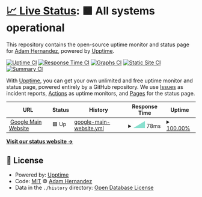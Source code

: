 # [📈 Live Status](https://ahernandez411.github.io/upptime-testing): <!--live status--> **🟩 All systems operational**

This repository contains the open-source uptime monitor and status page for [Adam Hernandez](https://ahernandez411.github.io/upptime-testing), powered by [Upptime](https://github.com/upptime/upptime).

[![Uptime CI](https://github.com/ahernandez411/upptime-testing/workflows/Uptime%20CI/badge.svg)](https://github.com/ahernandez411/upptime-testing/actions?query=workflow%3A%22Uptime+CI%22)
[![Response Time CI](https://github.com/ahernandez411/upptime-testing/workflows/Response%20Time%20CI/badge.svg)](https://github.com/ahernandez411/upptime-testing/actions?query=workflow%3A%22Response+Time+CI%22)
[![Graphs CI](https://github.com/ahernandez411/upptime-testing/workflows/Graphs%20CI/badge.svg)](https://github.com/ahernandez411/upptime-testing/actions?query=workflow%3A%22Graphs+CI%22)
[![Static Site CI](https://github.com/ahernandez411/upptime-testing/workflows/Static%20Site%20CI/badge.svg)](https://github.com/ahernandez411/upptime-testing/actions?query=workflow%3A%22Static+Site+CI%22)
[![Summary CI](https://github.com/ahernandez411/upptime-testing/workflows/Summary%20CI/badge.svg)](https://github.com/ahernandez411/upptime-testing/actions?query=workflow%3A%22Summary+CI%22)

With [Upptime](https://upptime.js.org), you can get your own unlimited and free uptime monitor and status page, powered entirely by a GitHub repository. We use [Issues](https://github.com/ahernandez411/upptime-testing/issues) as incident reports, [Actions](https://github.com/ahernandez411/upptime-testing/actions) as uptime monitors, and [Pages](https://ahernandez411.github.io/upptime-testing) for the status page.

<!--start: status pages-->
<!-- This summary is generated by Upptime (https://github.com/upptime/upptime) -->
<!-- Do not edit this manually, your changes will be overwritten -->
<!-- prettier-ignore -->
| URL | Status | History | Response Time | Uptime |
| --- | ------ | ------- | ------------- | ------ |
| <img alt="" src="https://icons.duckduckgo.com/ip3/www.google.com.ico" height="13"> [Google Main Website](https://www.google.com) | 🟩 Up | [google-main-website.yml](https://github.com/ahernandez411/upptime-testing/commits/HEAD/history/google-main-website.yml) | <details><summary><img alt="Response time graph" src="./graphs/google-main-website/response-time-week.png" height="20"> 78ms</summary><br><a href="https://ahernandez411.github.io/upptime-testing/history/google-main-website"><img alt="Response time 78" src="https://img.shields.io/endpoint?url=https%3A%2F%2Fraw.githubusercontent.com%2Fahernandez411%2Fupptime-testing%2FHEAD%2Fapi%2Fgoogle-main-website%2Fresponse-time.json"></a><br><a href="https://ahernandez411.github.io/upptime-testing/history/google-main-website"><img alt="24-hour response time 78" src="https://img.shields.io/endpoint?url=https%3A%2F%2Fraw.githubusercontent.com%2Fahernandez411%2Fupptime-testing%2FHEAD%2Fapi%2Fgoogle-main-website%2Fresponse-time-day.json"></a><br><a href="https://ahernandez411.github.io/upptime-testing/history/google-main-website"><img alt="7-day response time 78" src="https://img.shields.io/endpoint?url=https%3A%2F%2Fraw.githubusercontent.com%2Fahernandez411%2Fupptime-testing%2FHEAD%2Fapi%2Fgoogle-main-website%2Fresponse-time-week.json"></a><br><a href="https://ahernandez411.github.io/upptime-testing/history/google-main-website"><img alt="30-day response time 78" src="https://img.shields.io/endpoint?url=https%3A%2F%2Fraw.githubusercontent.com%2Fahernandez411%2Fupptime-testing%2FHEAD%2Fapi%2Fgoogle-main-website%2Fresponse-time-month.json"></a><br><a href="https://ahernandez411.github.io/upptime-testing/history/google-main-website"><img alt="1-year response time 78" src="https://img.shields.io/endpoint?url=https%3A%2F%2Fraw.githubusercontent.com%2Fahernandez411%2Fupptime-testing%2FHEAD%2Fapi%2Fgoogle-main-website%2Fresponse-time-year.json"></a></details> | <details><summary><a href="https://ahernandez411.github.io/upptime-testing/history/google-main-website">100.00%</a></summary><a href="https://ahernandez411.github.io/upptime-testing/history/google-main-website"><img alt="All-time uptime 100.00%" src="https://img.shields.io/endpoint?url=https%3A%2F%2Fraw.githubusercontent.com%2Fahernandez411%2Fupptime-testing%2FHEAD%2Fapi%2Fgoogle-main-website%2Fuptime.json"></a><br><a href="https://ahernandez411.github.io/upptime-testing/history/google-main-website"><img alt="24-hour uptime 100.00%" src="https://img.shields.io/endpoint?url=https%3A%2F%2Fraw.githubusercontent.com%2Fahernandez411%2Fupptime-testing%2FHEAD%2Fapi%2Fgoogle-main-website%2Fuptime-day.json"></a><br><a href="https://ahernandez411.github.io/upptime-testing/history/google-main-website"><img alt="7-day uptime 100.00%" src="https://img.shields.io/endpoint?url=https%3A%2F%2Fraw.githubusercontent.com%2Fahernandez411%2Fupptime-testing%2FHEAD%2Fapi%2Fgoogle-main-website%2Fuptime-week.json"></a><br><a href="https://ahernandez411.github.io/upptime-testing/history/google-main-website"><img alt="30-day uptime 100.00%" src="https://img.shields.io/endpoint?url=https%3A%2F%2Fraw.githubusercontent.com%2Fahernandez411%2Fupptime-testing%2FHEAD%2Fapi%2Fgoogle-main-website%2Fuptime-month.json"></a><br><a href="https://ahernandez411.github.io/upptime-testing/history/google-main-website"><img alt="1-year uptime 100.00%" src="https://img.shields.io/endpoint?url=https%3A%2F%2Fraw.githubusercontent.com%2Fahernandez411%2Fupptime-testing%2FHEAD%2Fapi%2Fgoogle-main-website%2Fuptime-year.json"></a></details>

<!--end: status pages-->

[**Visit our status website →**](https://ahernandez411.github.io/upptime-testing)

## 📄 License

- Powered by: [Upptime](https://github.com/upptime/upptime)
- Code: [MIT](./LICENSE) © [Adam Hernandez](https://ahernandez411.github.io/upptime-testing)
- Data in the `./history` directory: [Open Database License](https://opendatacommons.org/licenses/odbl/1-0/)

